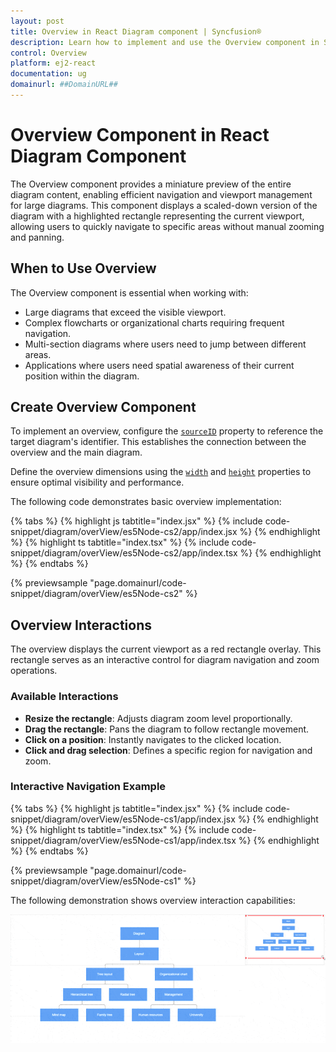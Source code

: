 ```yaml
---
layout: post
title: Overview in React Diagram component | Syncfusion®
description: Learn how to implement and use the Overview component in Syncfusion® React Diagram for navigation, zooming, and panning in large diagrams.
control: Overview 
platform: ej2-react
documentation: ug
domainurl: ##DomainURL##
---
```


# Overview Component in React Diagram Component

The Overview component provides a miniature preview of the entire diagram content, enabling efficient navigation and viewport management for large diagrams. This component displays a scaled-down version of the diagram with a highlighted rectangle representing the current viewport, allowing users to quickly navigate to specific areas without manual zooming and panning.

## When to Use Overview

The Overview component is essential when working with:

* Large diagrams that exceed the visible viewport.
* Complex flowcharts or organizational charts requiring frequent navigation.
* Multi-section diagrams where users need to jump between different areas.
* Applications where users need spatial awareness of their current position within the diagram.


## Create Overview Component

To implement an overview, configure the [`sourceID`](https://ej2.syncfusion.com/react/documentation/api/overview/overviewModel/#sourceid) property to reference the target diagram's identifier. This establishes the connection between the overview and the main diagram.

Define the overview dimensions using the [`width`](https://ej2.syncfusion.com/react/documentation/api/overview/overviewModel/#width) and [`height`](https://ej2.syncfusion.com/react/documentation/api/overview/overviewModel/#height) properties to ensure optimal visibility and performance.


The following code demonstrates basic overview implementation:

{% tabs %}
{% highlight js tabtitle="index.jsx" %}
{% include code-snippet/diagram/overView/es5Node-cs2/app/index.jsx %}
{% endhighlight %}
{% highlight ts tabtitle="index.tsx" %}
{% include code-snippet/diagram/overView/es5Node-cs2/app/index.tsx %}
{% endhighlight %}
{% endtabs %}

 {% previewsample "page.domainurl/code-snippet/diagram/overView/es5Node-cs2" %}

## Overview Interactions

The overview displays the current viewport as a red rectangle overlay. This rectangle serves as an interactive control for diagram navigation and zoom operations.

### Available Interactions

* **Resize the rectangle**: Adjusts diagram zoom level proportionally.
* **Drag the rectangle**: Pans the diagram to follow rectangle movement.
* **Click on a position**: Instantly navigates to the clicked location.
* **Click and drag selection**: Defines a specific region for navigation and zoom.

### Interactive Navigation Example

{% tabs %}
{% highlight js tabtitle="index.jsx" %}
{% include code-snippet/diagram/overView/es5Node-cs1/app/index.jsx %}
{% endhighlight %}
{% highlight ts tabtitle="index.tsx" %}
{% include code-snippet/diagram/overView/es5Node-cs1/app/index.tsx %}
{% endhighlight %}
{% endtabs %}

 {% previewsample "page.domainurl/code-snippet/diagram/overView/es5Node-cs1" %}

The following demonstration shows overview interaction capabilities:

![Overview-interaction](images/overview-interaction.gif)